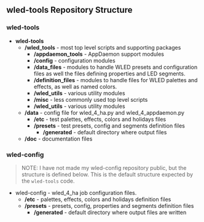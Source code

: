 ## wled-tools Repository Structure
### wled-tools
- **wled-tools**
  - **/wled_tools** - most top level scripts and supporting packages
    - **/appdaemon_tools** - AppDaemon support modules
    - **/config** - configuration modules
    - **/data_files** - modules to handle WLED presets and configuration files
    as well the files defining properties and LED segments.
    - **/definition_files** - modules to handle files for WLED palettes and effects,
    as well as named colors.
    - **/wled_utils** - various utility modules
    - **/misc** - less commonly used top level scripts
    - **/wled_utils** - various utility modules
  - **/data** - config file for wled_4_ha.py and wled_4_appdaemon.py
    - **/etc** - test palettes, effects, colors and holidays files
    - **/presets** - test presets, config and segments definition files
      - **/generated** - default directory where output files
  - **/doc** - documentation files

### wled-config
> NOTE: I have not made my wled-config repository public, but the structure is defined below.
> This is the default structure expected by the `wled-tools` code.
- wled-config - wled_4_ha job configuration files.
  - **/etc** - palettes, effects, colors and holidays definition files
  - **/presets** - presets, config, properties and segments definition files
    - **/generated** - default directory where output files are written
